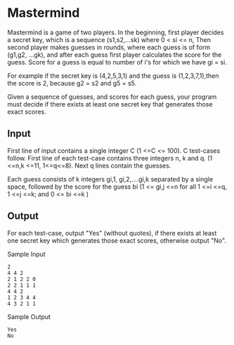 Mastermind
==========

Mastermind is a game of two players. In the beginning, first player decides a secret key, which is a sequence (s1,s2,...sk) where 0 < si <= n, Then second player makes guesses in rounds, where each guess is of form (g1,g2, ...gk), and after each guess first player calculates the score for the guess. Score for a guess is equal to number of i's for which we have gi = si.

For example if the secret key is (4,2,5,3,1) and the guess is (1,2,3,7,1),then the score is 2, because g2 = s2 and g5 = s5.

Given a sequence of guesses, and scores for each guess, your program must decide if there exists at least one secret key that generates those exact scores.

Input
-----

First line of input contains a single integer C (1 <=C <= 100). C test-cases follow. First line of each test-case contains three integers n, k and q. (1 <=n,k <=11, 1<=q<=8). Next q lines contain the guesses.

Each guess consists of k integers gi,1, gi,2,....gi,k separated by a single space, followed by the score for the guess bi (1 <= gi,j <=n for all 1 <=i <=q, 1 <=j <=k; and 0 <= bi <=k )

Output
------

For each test-case, output "Yes" (without quotes), if there exists at least one secret key which generates those exact scores, otherwise output "No".

Sample Input

	2
	4 4 2
	2 1 2 2 0
	2 2 1 1 1
	4 4 2
	1 2 3 4 4
	4 3 2 1 1

Sample Output

	Yes
	No
	
